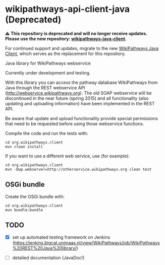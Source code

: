 # wikipathways-api-client-java (Deprecated)

**⚠️ This repository is deprecated and will no longer receive updates. Please use the new repository: [wikipathways-java-client](https://github.com/wikipathways/wikipathways-java-client).**

For continued support and updates, migrate to the new [WikiPathways Java Client](https://github.com/wikipathways/wikipathways-java-client), which serves as the replacement for this repository.

Java library for WikiPathways webservice

Currently under development and testing.

With this library you can access the pathway database WikiPathways from Java through the REST webservice API (http://webservice.wikipathways.org).
The old SOAP webservice will be discontinued in the near future (spring 2015) and all functionality (also updating and uploading information) have been implemented in the REST API. 

Be aware that update and upload functionality provide special permissions that need to be requested before using those webservice functions. 

Compile the code and run the tests with:

```
cd org.wikipathways.client
mvn clean install
```

If you want to use a different web service, use (for example):

```
cd org.wikipathways.client
mvn -Dwp.webserver=http://otherservice.wikipathways.org clean test
```

## OSGi bundle

Create the OSGi bundle with:

```
cd org.wikipathways.client
mvn bundle:bundle
```

## TODO
- [x] set up automated testing framework on Jenkins (https://jenkins.bigcat.unimaas.nl/view/WikiPathways/job/WikiPathways%20REST%20Java%20library/)
- [ ] detailed documentation (JavaDoc!)

